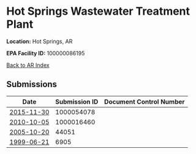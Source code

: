 # Hot Springs Wastewater Treatment Plant

**Location:** Hot Springs, AR

**EPA Facility ID:** 100000086195

[Back to AR Index](../../index.md)

## Submissions

| Date | Submission ID | Document Control Number |
|------|--------------|-------------------------|
| [2015-11-30](submissions/1000054078.md) | 1000054078 |  |
| [2010-10-05](submissions/1000016460.md) | 1000016460 |  |
| [2005-10-20](submissions/44051.md) | 44051 |  |
| [1999-06-21](submissions/6905.md) | 6905 |  |
